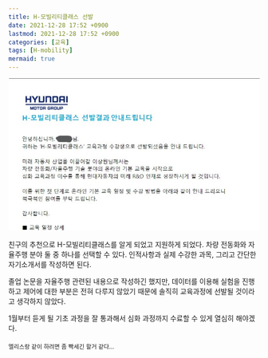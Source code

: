 ```yaml
---
title: H-모빌리티클래스 선발
date: 2021-12-28 17:52 +0900
lastmod: 2021-12-28 17:52 +0900
categories: [교육]
tags: [H-mobility]
mermaid: true
---
```


![Untitled](/images/img/posts/H_mobility/post1/pic1.jpg)

친구의 추천으로 H-모빌리티클래스를 알게 되었고 지원하게 되었다. 차량 전동화와 자율주행 분야 둘 중 하나를 선택할 수 있다. 인적사항과 실제 수강한 과목, 그리고 간단한 자기소개서를 작성하면 된다.

졸업 논문을 자율주행 관련된 내용으로 작성하긴 했지만, 데이터를 이용해 실험을 진행하고 제어에 대한 부분은 전혀 다루지 않았기 때문에 솔직히 교육과정에 선발될 것이라고 생각하지 않았다.

1월부터 듣게 될 기초 과정을 잘 통과해서 심화 과정까지 수료할 수 있게 열심히 해야겠다.

<sub>엘리스랑 같이 하려면 좀 빡세긴 할거 같다...</sub>
